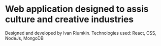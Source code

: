 # Web application designed to assis culture and creative industries
Designed and developed by Ivan Riumkin. Technologies used: React, CSS, NodeJs, MongoDB